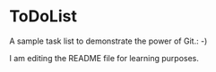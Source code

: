 ToDoList
========

A sample task list to demonstrate the power of Git.: -)

I am editing the README file for learning purposes.
